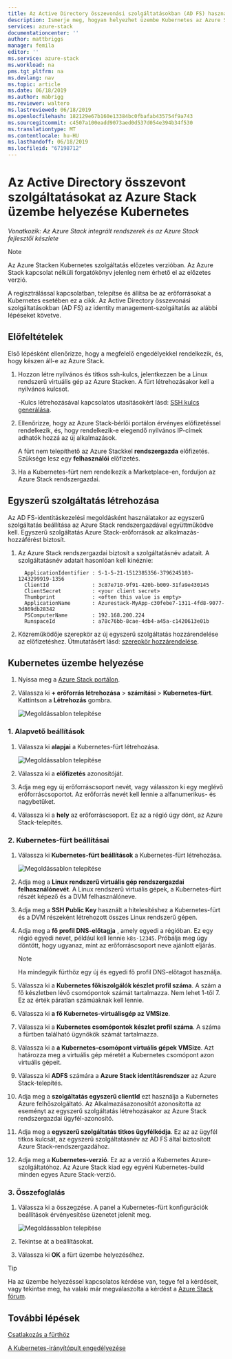 ```yaml
---
title: Az Active Directory összevonási szolgáltatásokban (AD FS) használatával az Azure Stack üzembe helyezése Kubernetes |} A Microsoft Docs
description: Ismerje meg, hogyan helyezhet üzembe Kubernetes az Azure Stackhez az Active Directory összevonási szolgáltatásokban (AD FS) használatával.
services: azure-stack
documentationcenter: ''
author: mattbriggs
manager: femila
editor: ''
ms.service: azure-stack
ms.workload: na
pms.tgt_pltfrm: na
ms.devlang: nav
ms.topic: article
ms.date: 06/18/2019
ms.author: mabrigg
ms.reviewer: waltero
ms.lastreviewed: 06/18/2019
ms.openlocfilehash: 182129e67b160e13384bc0fbafab435754f9a743
ms.sourcegitcommit: c4507a100eadd9073aed0d537d054e394b34f530
ms.translationtype: MT
ms.contentlocale: hu-HU
ms.lasthandoff: 06/18/2019
ms.locfileid: "67198712"
---
```

# <a name="deploy-kubernetes-to-azure-stack-using-active-directory-federated-services"></a>Az Active Directory összevont szolgáltatásokat az Azure Stack üzembe helyezése Kubernetes

*Vonatkozik: Az Azure Stack integrált rendszerek és az Azure Stack fejlesztői készlete*

> [!Note]  
> Az Azure Stacken Kubernetes szolgáltatás előzetes verzióban. Az Azure Stack kapcsolat nélküli forgatókönyv jelenleg nem érhető el az előzetes verzió.

A regisztrálással kapcsolatban, telepítse és állítsa be az erőforrásokat a Kubernetes esetében ez a cikk. Az Active Directory összevonási szolgáltatásokban (AD FS) az identity management-szolgáltatás az alábbi lépéseket követve.

## <a name="prerequisites"></a>Előfeltételek 

Első lépésként ellenőrizze, hogy a megfelelő engedélyekkel rendelkezik, és, hogy készen áll-e az Azure Stack.

1. Hozzon létre nyilvános és titkos ssh-kulcs, jelentkezzen be a Linux rendszerű virtuális gép az Azure Stacken. A fürt létrehozásakor kell a nyilvános kulcsot.

    -Kulcs létrehozásával kapcsolatos utasításokért lásd: [SSH kulcs generálása](azure-stack-dev-start-howto-ssh-public-key.md).

1. Ellenőrizze, hogy az Azure Stack-bérlői portálon érvényes előfizetéssel rendelkezik, és, hogy rendelkezik-e elegendő nyilvános IP-címek adhatók hozzá az új alkalmazások.

    A fürt nem telepíthető az Azure Stackkel **rendszergazda** előfizetés. Szüksége lesz egy **felhasználói** előfizetés. 

1. Ha a Kubernetes-fürt nem rendelkezik a Marketplace-en, forduljon az Azure Stack rendszergazdai.

## <a name="create-a-service-principal"></a>Egyszerű szolgáltatás létrehozása

Az AD FS-identitáskezelési megoldásként használatakor az egyszerű szolgáltatás beállítása az Azure Stack rendszergazdával együttműködve kell. Egyszerű szolgáltatás Azure Stack-erőforrások az alkalmazás-hozzáférést biztosít.

1. Az Azure Stack rendszergazdai biztosít a szolgáltatásnév adatait. A szolgáltatásnév adatait hasonlóan kell kinéznie:

     ```Text  
       ApplicationIdentifier : S-1-5-21-1512385356-3796245103-1243299919-1356
       ClientId              : 3c87e710-9f91-420b-b009-31fa9e430145
       ClientSecret          : <your client secret>
       Thumbprint            : <often this value is empty>
       ApplicationName       : Azurestack-MyApp-c30febe7-1311-4fd8-9077-3d869db28342
       PSComputerName        : 192.168.200.224
       RunspaceId            : a78c76bb-8cae-4db4-a45a-c1420613e01b
     ```

2. Közreműködője szerepkör az új egyszerű szolgáltatás hozzárendelése az előfizetéshez. Útmutatásért lásd: [szerepkör hozzárendelése](../operator/azure-stack-add-users-adfs.md).

## <a name="deploy-kubernetes"></a>Kubernetes üzembe helyezése

1. Nyissa meg a [Azure Stack portálon](https://portal.local.azurestack.external).

1. Válassza ki **+ erőforrás létrehozása** > **számítási** > **Kubernetes-fürt**. Kattintson a **Létrehozás** gombra.

    ![Megoldássablon telepítése](media/azure-stack-solution-template-kubernetes-deploy/01_kub_market_item.png)

### <a name="1-basics"></a>1. Alapvető beállítások

1. Válassza ki **alapjai** a Kubernetes-fürt létrehozása.

    ![Megoldássablon telepítése](media/azure-stack-solution-template-kubernetes-deploy/02_kub_config_basic.png)

1. Válassza ki a **előfizetés** azonosítóját.

1. Adja meg egy új erőforráscsoport nevét, vagy válasszon ki egy meglévő erőforráscsoportot. Az erőforrás nevét kell lennie a alfanumerikus- és nagybetűket.

1. Válassza ki a **hely** az erőforráscsoport. Ez az a régió úgy dönt, az Azure Stack-telepítés.

### <a name="2-kubernetes-cluster-settings"></a>2. Kubernetes-fürt beállításai

1. Válassza ki **Kubernetes-fürt beállítások** a Kubernetes-fürt létrehozása.

    ![Megoldássablon telepítése](media/azure-stack-solution-template-kubernetes-deploy/03_kub_config_settings-adfs.png)

1. Adja meg a **Linux rendszerű virtuális gép rendszergazdai felhasználónevét**. A Linux rendszerű virtuális gépek, a Kubernetes-fürt részét képező és a DVM felhasználóneve.

1. Adja meg a **SSH Public Key** használt a hitelesítéshez a Kubernetes-fürt és a DVM részeként létrehozott összes Linux rendszerű gépen.

1. Adja meg a **fő profil DNS-előtagja** , amely egyedi a régióban. Ez egy régió egyedi nevet, például kell lennie `k8s-12345`. Próbálja meg úgy döntött, hogy ugyanaz, mint az erőforráscsoport neve ajánlott eljárás.

    > [!Note]  
    > Ha mindegyik fürthöz egy új és egyedi fő profil DNS-előtagot használja.

1. Válassza ki a **Kubernetes főkiszolgálók készlet profil száma**. A szám a fő készletben lévő csomópontok számát tartalmazza. Nem lehet 1-től 7. Ez az érték páratlan számúaknak kell lennie.

1. Válassza ki **a fő Kubernetes-virtuálisgép az VMSize**.

1. Válassza ki a **Kubernetes csomópontok készlet profil száma**. A száma a fürtben található ügynökök számát tartalmazza. 

1. Válassza ki a **a Kubernetes-csomópont virtuális gépek VMSize**. Azt határozza meg a virtuális gép méretét a Kubernetes csomópont azon virtuális gépeit. 

1. Válassza ki **ADFS** számára a **Azure Stack identitásrendszer** az Azure Stack-telepítés.

1. Adja meg a **szolgáltatás egyszerű clientId** ezt használja a Kubernetes Azure felhőszolgáltató. Az Alkalmazásazonosítót azonosította az eseményt az egyszerű szolgáltatás létrehozásakor az Azure Stack rendszergazdai ügyfél-azonosító.

1. Adja meg a **egyszerű szolgáltatás titkos ügyfélkódja**. Ez az az ügyfél titkos kulcsát, az egyszerű szolgáltatásnév az AD FS által biztosított Azure Stack-rendszergazdához.

1. Adja meg a **Kubernetes-verzió**. Ez az a verzió a Kubernetes Azure-szolgáltatóhoz. Az Azure Stack kiad egy egyéni Kubernetes-build minden egyes Azure Stack-verzió.

### <a name="3-summary"></a>3. Összefoglalás

1. Válassza ki a összegzése. A panel a Kubernetes-fürt konfigurációk beállítások érvényesítése üzenetet jelenít meg.

    ![Megoldássablon telepítése](media/azure-stack-solution-template-kubernetes-deploy/04_preview.png)

2. Tekintse át a beállításokat.

3. Válassza ki **OK** a fürt üzembe helyezéséhez.

> [!TIP]  
>  Ha az üzembe helyezéssel kapcsolatos kérdése van, tegye fel a kérdéseit, vagy tekintse meg, ha valaki már megválaszolta a kérdést a [Azure Stack fórum](https://social.msdn.microsoft.com/Forums/azure/home?forum=azurestack). 

## <a name="next-steps"></a>További lépések

[Csatlakozás a fürthöz](azure-stack-solution-template-kubernetes-deploy.md#connect-to-your-cluster)

[A Kubernetes-irányítópult engedélyezése](azure-stack-solution-template-kubernetes-dashboard.md)